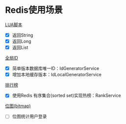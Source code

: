 # Redis使用场景

 [LUA脚本](./redis-lua/README.md)

- [x] 返回String
- [x] 返回Long
- [x] 返回List

 [全局ID](./redis-id/README.md)

- [x] 简单版本数据库唯一ID：IdGeneratorService
- [x] 增加本地缓存版本：IdLocalGeneratorService

 [排行榜](./redis-rank/README.md)

- [x] 使用Redis 有序集合(sorted set)实现热榜：RankService

 [位图(bitmap)](./redis-bitmap/README.md)

- [ ] 位图统计用户登录

